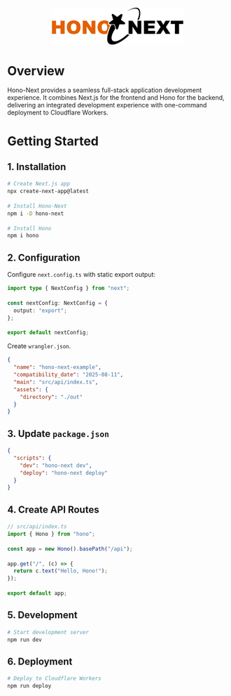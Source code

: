 <p align="center">
  <picture>
    <img src="https://raw.githubusercontent.com/tsuyuni/hono-next/HEAD/docs/public/logo.svg" width="300" />
  </picture>
</p>

# Overview

Hono-Next provides a seamless full-stack application development experience. It combines Next.js for the frontend and Hono for the backend, delivering an integrated development experience with one-command deployment to Cloudflare Workers.

# Getting Started

## 1. Installation

```bash
# Create Next.js app
npx create-next-app@latest

# Install Hono-Next
npm i -D hono-next

# Install Hono
npm i hono
```

## 2. Configuration

Configure `next.config.ts` with static export output:

```ts
import type { NextConfig } from "next";

const nextConfig: NextConfig = {
  output: "export";
};

export default nextConfig;
```

Create `wrangler.json`.

```json
{
  "name": "hono-next-example",
  "compatibility_date": "2025-08-11",
  "main": "src/api/index.ts",
  "assets": {
    "directory": "./out"
  }
}
```

## 3. Update `package.json`

```json
{
  "scripts": {
    "dev": "hono-next dev",
    "deploy": "hono-next deploy"
  }
}
```

## 4. Create API Routes

```ts
// src/api/index.ts
import { Hono } from "hono";

const app = new Hono().basePath("/api");

app.get("/", (c) => {
  return c.text("Hello, Hono!");
});

export default app;
```

## 5. Development

```bash
# Start development server
npm run dev
```

## 6. Deployment

```bash
# Deploy to Cloudflare Workers
npm run deploy
```
